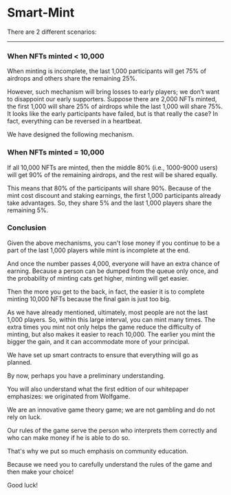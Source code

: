 # Smart-Mint

There are 2 different scenarios:

****

### **When NFTs minted < 10,000**

When minting is incomplete, the last 1,000 participants will get 75% of airdrops and others share the remaining 25%.

However, such mechanism will bring losses to early players; we don’t want to disappoint our early supporters. Suppose there are 2,000 NFTs minted, the first 1,000 will share 25% of airdrops while the last 1,000 will share 75%. It looks like the early participants have failed, but is that really the case? In fact, everything can be reversed in a heartbeat.

We have designed the following mechanism.                                 &#x20;

### **When NFTs minted = 10,000**

If all 10,000 NFTs are minted, then the middle 80% (i.e., 1000-9000 users) will get 90% of the remaining airdrops, and the rest will be shared equally.

This means that 80% of the participants will share 90%. Because of the mint cost discount and staking earnings, the first 1,000 participants already take advantages. So, they share 5% and the last 1,000 players share the remaining 5%.



### **Conclusion**

Given the above mechanisms, you can't lose money if you continue to be a part of the last 1,000 players while mint is incomplete at the end.

And once the number passes 4,000, everyone will have an extra chance of earning. Because a person can be dumped from the queue only once, and the probability of minting cats get higher, minting will get easier.

Then the more you get to the back, in fact, the easier it is to complete minting 10,000 NFTs because the final gain is just too big.

As we have already mentioned, ultimately, most people are not the last 1,000 players. So, within this large interval, you can mint many times. The extra times you mint not only helps the game reduce the difficulty of minting, but also makes it easier to reach 10,000. The earlier you mint the bigger the gain, and it can accommodate more of your principal.

We have set up smart contracts to ensure that everything will go as planned.

By now, perhaps you have a preliminary understanding.

You will also understand what the first edition of our whitepaper emphasizes: we originated from Wolfgame.

We are an innovative game theory game; we are not gambling and do not rely on luck.

Our rules of the game serve the person who interprets them correctly and who can make money if he is able to do so.

That's why we put so much emphasis on community education.

Because we need you to carefully understand the rules of the game and then make your choice!

Good luck!

